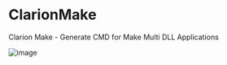 # ClarionMake
Clarion Make - Generate CMD for Make Multi DLL Applications

![image](https://github.com/user-attachments/assets/188b2a6c-9a9d-44f6-82ff-56f31a6baf80)
